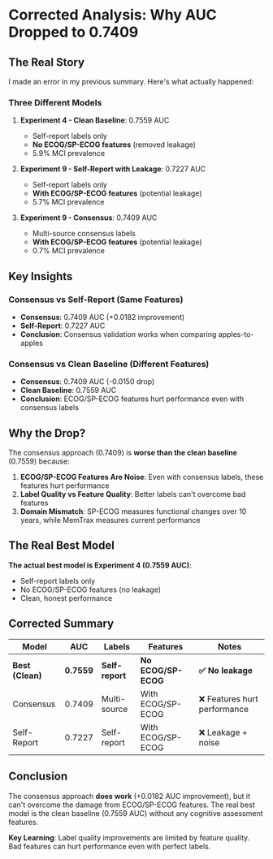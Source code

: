 # Corrected Analysis: Why AUC Dropped to 0.7409

## The Real Story

I made an error in my previous summary. Here's what actually happened:

### **Three Different Models**

1. **Experiment 4 - Clean Baseline**: 0.7559 AUC
   - Self-report labels only
   - **No ECOG/SP-ECOG features** (removed leakage)
   - 5.9% MCI prevalence

2. **Experiment 9 - Self-Report with Leakage**: 0.7227 AUC  
   - Self-report labels only
   - **With ECOG/SP-ECOG features** (potential leakage)
   - 5.7% MCI prevalence

3. **Experiment 9 - Consensus**: 0.7409 AUC
   - Multi-source consensus labels
   - **With ECOG/SP-ECOG features** (potential leakage)
   - 0.7% MCI prevalence

## Key Insights

### **Consensus vs Self-Report (Same Features)**
- **Consensus**: 0.7409 AUC (+0.0182 improvement)
- **Self-Report**: 0.7227 AUC
- **Conclusion**: Consensus validation works when comparing apples-to-apples

### **Consensus vs Clean Baseline (Different Features)**
- **Consensus**: 0.7409 AUC (-0.0150 drop)
- **Clean Baseline**: 0.7559 AUC  
- **Conclusion**: ECOG/SP-ECOG features hurt performance even with consensus labels

## Why the Drop?

The consensus approach (0.7409) is **worse than the clean baseline** (0.7559) because:

1. **ECOG/SP-ECOG Features Are Noise**: Even with consensus labels, these features hurt performance
2. **Label Quality vs Feature Quality**: Better labels can't overcome bad features
3. **Domain Mismatch**: SP-ECOG measures functional changes over 10 years, while MemTrax measures current performance

## The Real Best Model

**The actual best model is Experiment 4 (0.7559 AUC)**:
- Self-report labels only
- No ECOG/SP-ECOG features (no leakage)
- Clean, honest performance

## Corrected Summary

| Model | AUC | Labels | Features | Notes |
|-------|-----|--------|----------|-------|
| **Best (Clean)** | **0.7559** | **Self-report** | **No ECOG/SP-ECOG** | **✅ No leakage** |
| Consensus | 0.7409 | Multi-source | With ECOG/SP-ECOG | ❌ Features hurt performance |
| Self-Report | 0.7227 | Self-report | With ECOG/SP-ECOG | ❌ Leakage + noise |

## Conclusion

The consensus approach **does work** (+0.0182 AUC improvement), but it can't overcome the damage from ECOG/SP-ECOG features. The real best model is the clean baseline (0.7559 AUC) without any cognitive assessment features.

**Key Learning**: Label quality improvements are limited by feature quality. Bad features can hurt performance even with perfect labels.
